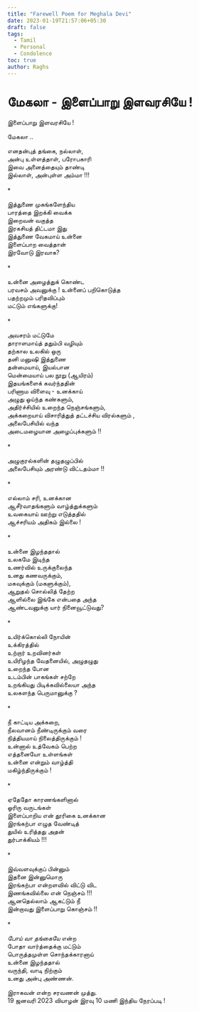 ```yaml
---
title: "Farewell Poem for Meghala Devi"
date: 2023-01-19T21:57:06+05:30
draft: false
tags:
  - Tamil
  - Personal
  - Condolence
toc: true
author: Raghs
---
```


# மேகலா - இளைப்பாறு இளவரசியே !

இளைப்பாறு இளவரசியே !

மேகலா ..

எனதன்புத் தங்கை, நல்லாள், \
அன்பு உள்ளத்தாள், பரோபகாரி \
இவை அனைத்தையும் தாண்டி \
இல்லாள், அன்புள்ள அம்மா !!! \
\
*

இத்துணை முகங்களேந்திய \
பாரத்தை இறக்கி வைக்க \
இறைவன் வகுத்த \
இரகசியத் திட்டமா இது \
இத்துணை வேகமாய் உன்னை \
இளைப்பாற வைத்தான் \
இரவோடு இரவாக? \
\
*
<!--more-->

உன்னை அழைத்துக் கொண்ட \
பரவசம் அவனுக்கு !
உன்னைப் பறிகொடுத்த \
பதற்றமும் பரிதவிப்பும் \
மட்டும்  எங்களுக்கு! \
\
*

அவசரம் மட்டுமே \
தாராளமாய்த் ததும்பி வழியும் \
தற்கால  உலகில் ஒரு \
தனி மனுஷி இத்துணை \
தன்மையாய், இயல்பான \
மென்மையாய் பல நூறு (ஆயிரம்) \
இதயங்களைக் கவர்ந்ததின் \
பரிணாம விளைவு - உனக்காய் \
அழுது ஓய்ந்த கண்களும், \
அதிர்ச்சியில் உறைந்த நெஞ்சங்களும், \
அக்கறையாய் விசாரித்துத் தட்டச்சிய விரல்களும் , \
அலைபேசியில் வந்த \
அடைமழையான அழைப்புக்களும் !! \
\
*

அழுகுரல்களின் தழுதழுப்பில் \
அலைபேசியும் அரண்டு  விட்டதம்மா !! \
\
*

எல்லாம் சரி, உனக்கான \
ஆசீர்வாதங்களும் வாழ்த்துக்களும் \
உவகையாய் ஊற்று எடுத்ததில் \
ஆச்சரியம் அதிகம் இல்லை ! \
\
*

உன்னை இழந்ததால் \
உலகமே இடிந்த \
உணர்வில் உருக்குலைந்த \
உனது கணவருக்கும், \
மகவுக்கும் (மகளுக்கும்), \
ஆறுதல் சொல்லித் தேற்ற \
ஆளில்லை இங்கே என்பதை அந்த \
ஆண்டவனுக்கு யார் நினைவூட்டுவது? \
\
*

உயிர்க்கொல்லி நோயின் \
உக்கிரத்தில் \
உற்றார் உறவினர்கள் \
உயிரிழந்த வேதனையில், அழுதழுது \
உறைந்த போன \
உடம்பின் பாகங்கள் சற்றே \
உறங்கியது  பிடிக்கவில்லையா அந்த \
உலகளந்த பெருமானுக்கு ? \
\
*

நீ காட்டிய அக்கறை, \
நீலவானம் நீண்டிருக்கும் வரை \
நித்தியமாய் நிலைத்திருக்கும் ! \
உன்னால் உத்வேகம் பெற்ற \
எத்தனையோ உள்ளங்கள் \
உன்னை என்றும் வாழ்த்தி \
மகிழ்ந்திருக்கும் ! \
\
*

ஏதேதோ காரணங்களினால் \
ஓரிரு  வருடங்கள் \
இளைப்பாறிய என் தூரிகை உனக்கான \
இரங்கற்பா எழுத வேண்டித் \
துயில் உரித்தது அதன் \
துர்பாக்கியம் !!! \
\
*

இவ்வளவுக்குப்  பின்னும் \
இதனை இன்னுமொரு \
இரங்கற்பா என்றளவில் விட்டு விட \
இணங்கவில்லை என் நெஞ்சம் !!! \
ஆனதெல்லாம் ஆகட்டும் நீ \
இன்றாவது இளைப்பாறு கொஞ்சம் !! \
\
*

*போய் வா தங்கையே* என்ற \
போதா வார்த்தைக்கு மட்டும் \
பொருத்தமுள்ள சொந்தக்காரனாய் \
உன்னை இழந்ததால் \
வருந்தி, வாடி நிற்கும் \
உனது அன்பு அண்ணன்.

இராகவன் என்ற சரவணன் முத்து. \
19 ஜனவரி 2023 வியாழன் இரவு 10 மணி இந்திய நேரப்படி !
